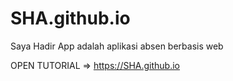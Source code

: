 # SHA.github.io
Saya Hadir App adalah aplikasi absen berbasis web


OPEN TUTORIAL => https://SHA.github.io
